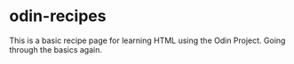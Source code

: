 # odin-recipes

This is a basic recipe page for learning HTML using the Odin Project. Going through the basics again.
